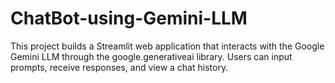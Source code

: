 # ChatBot-using-Gemini-LLM
This project builds a Streamlit web application that interacts with the Google Gemini LLM through the google.generativeai library. Users can input prompts, receive responses, and view a chat history.
